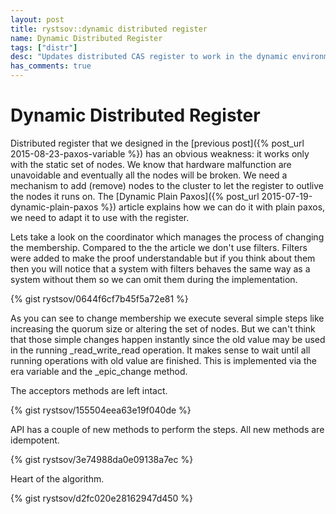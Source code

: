 ```yaml
---
layout: post
title: rystsov::dynamic distributed register
name: Dynamic Distributed Register
tags: ["distr"]
desc: "Updates distributed CAS register to work in the dynamic environment"
has_comments: true
---
```


<h1>Dynamic Distributed Register</h1>

Distributed register that we designed in the [previous post]({% post_url 2015-08-23-paxos-variable %}) has an obvious weakness: it works only with the static set of nodes. We know that hardware malfunction are unavoidable and eventually all the nodes will be broken. We need a mechanism to add (remove) nodes to the cluster to let the register to outlive the nodes it runs on. The [Dynamic Plain Paxos]({% post_url 2015-07-19-dynamic-plain-paxos %}) article explains how we can do it with plain paxos, we need to adapt it to use with the register.

Lets take a look on the coordinator which manages the process of changing the membership. Compared to the the article we don't use filters. Filters were added to make the proof understandable but if you think about them then you will notice that a system with filters behaves the same way as a system without them so we can omit them during the implementation.

{% gist rystsov/0644f6cf7b45f5a72e81 %}

As you can see to change membership we execute several simple steps like increasing the quorum size or altering the set of nodes. But we can't think that those simple changes happen instantly since the old value may be used in the running _read_write_read operation. It makes sense to wait until all running operations with old value are finished. This is implemented via the era variable and the _epic_change method.

The acceptors methods are left intact.

{% gist rystsov/155504eea63e19f040de %}

API has a couple of new methods to perform the steps. All new methods are idempotent.

{% gist rystsov/3e74988da0e09138a7ec %}

Heart of the algorithm.

{% gist rystsov/d2fc020e28162947d450 %}
